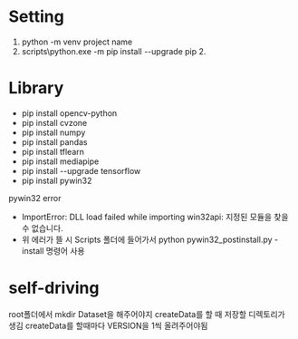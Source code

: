 # Setting

1. python -m venv project name
2. scripts\python.exe -m pip install --upgrade pip 2.

# Library

- pip install opencv-python
- pip install cvzone
- pip install numpy
- pip install pandas
- pip install tflearn
- pip install mediapipe
- pip install --upgrade tensorflow
- pip install pywin32

pywin32 error

- ImportError: DLL load failed while importing win32api: 지정된 모듈을 찾을 수 없습니다.
- 위 에러가 뜰 시 Scripts 폴더에 들어가서 python pywin32_postinstall.py -install 명령어 사용

# self-driving

root폴더에서 mkdir Dataset을 해주어야지 createData를 할 때 저장할 디렉토리가 생김
createData를 할때마다 VERSION을 1씩 올려주어야됨
